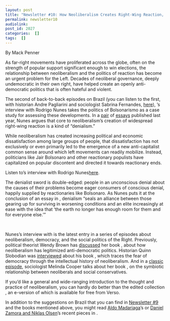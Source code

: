 ```yaml
---
layout: post
title: "Newsletter #10: How Neoliberalism Creates Right-Wing Reaction, with Rodrigo Nunes"
permalink: newsletter10
audiolink: 
post_id: 2027
categories:  []
tags:  []
---
```




By Mack Penner

As far-right movements have proliferated across the globe, often on the strength of popular support significant enough to win elections, the relationship between neoliberalism and the politics of reaction has become an urgent problem for the Left. Decades of neoliberal governance, deeply undemocratic in their own right, have helped create an openly anti-democratic politics that is often hateful and violent.

The second of back-to-back episodes on Brazil (you can listen to the first, with historian Andre Pagliarini and sociologist Sabrina Fernandes, 
[here](https://www.thedigradio.com/podcast/brazil-w-sabrina-fernandes-andre-pagliarini/)), 
’s interview with Rodrigo Nunes takes the politics of Bolsonarismo as a case study for assessing these developments. In a 
[pair](https://www.radicalphilosophy.com/article/of-what-is-bolsonaro-the-name) of 
[essays](http://www.publicbooks.org/are-we-in-denial-about-denial/) published last year, Nunes argues that core to neoliberalism’s creation of widespread right-wing reaction is a kind of “denialism.” 

While neoliberalism has created increasing political and economic dissatisfaction among large groups of people, that dissatisfaction has not exclusively or even primarily led to the emergence of a new anti-capitalist common sense around which left movements can readily mobilize. Instead, politicians like Jair Bolsonaro and other reactionary populists have capitalized on popular discontent and directed it towards reactionary ends. 

Listen to’s interview with Rodrigo Nunes[here](https://www.thedigradio.com/podcast/bolsonarismo-with-rodrigo-nunes/).

The denialist sword is double-edged: people in an unconscious denial about the causes of their problems become eager consumers of conscious denial, happily supplied by reactionaries like Bolsonaro. As Nunes puts it at the conclusion of an essay in 
, denialism “seals an alliance between those gearing up for surviving in worsening conditions and an elite increasingly at ease with the idea that ‘the earth no longer has enough room for them and for everyone else.’”

 



Nunes’s interview with 
 is the latest entry in a series of episodes about neoliberalism, democracy, and the social politics of the Right. Previously, political theorist Wendy Brown has 
[discussed](https://www.thedigradio.com/podcast/ruins-of-neoliberalism-with-wendy-brown/) her book 
[](http://cup.columbia.edu/book/in-the-ruins-of-neoliberalism/9780231193856), about how neoliberalism has legitimized anti-democratic politics. Historian Quinn Slobodian was 
[interviewed](https://www.thedigradio.com/podcast/a-history-of-neoliberalism-with-quinn-slobodian/) about his book 
[](https://www.hup.harvard.edu/catalog.php?isbn=9780674979529), which traces the fear of democracy through the intellectual history of neoliberalism. And in a 
[classic episode](https://www.thedigradio.com/podcast/family-values-with-melinda-cooper-2/), sociologist Melinda Cooper talks about her book 
[](https://press.princeton.edu/books/paperback/9781935408345/family-values), on the symbiotic relationship between neoliberals and social conservatives. 

If you’d like a general and wide-ranging introduction to the thought and practice of neoliberalism, you can hardly do better than the edited collection 
[](https://www.versobooks.com/books/3075-nine-lives-of-neoliberalism), an e-version of which is available for free from Verso. 

In addition to the suggestions on Brazil that you can find in 
[Newsletter #9](https://www.thedigradio.com/newsletter/) and the books mentioned above, you might read 
[Aldo Madariaga](https://jacobinmag.com/2021/06/neoliberalism-democracy-populist-right)’s or 
[Daniel Zamora and Niklas Olsen](https://jacobinmag.com/2019/09/in-the-ruins-of-neoliberalism-wendy-brown)’s recent pieces in 
.

 